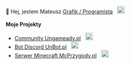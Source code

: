 👋 Hej, jestem Mateusz
<a href="https://matigraphics.pl/">Grafik / Programista</a>&nbsp;&nbsp;&nbsp;<img src="https://matigraphics.pl/new/mgfav.png" height="20px" width="auto"/>
<br>
<br>
<b>Moje Projekty</b>
<ul>
<li>
<a href="https://ungameady.pl">Community Ungameady.pl</a>&nbsp;&nbsp;&nbsp;<img src="https://unbot.pl/img/graphics/logo.png" height="20px" width="auto"/>
</li>
<li>
<a href="https://unbot.pl">Bot Discord UnBot.pl</a>&nbsp;&nbsp;&nbsp;<img src="https://unbot.pl/img/graphics/logo.png" height="20px" width="auto"/>
</li>
<li>
<a href="https://mcprzygody.pl">Serwer Minecraft McPrzygody.pl</a>&nbsp;&nbsp;&nbsp;<img src="https://unbot.pl/mcprzygody/logo2.png" height="20px" width="auto"/>
</li>
</ul>
